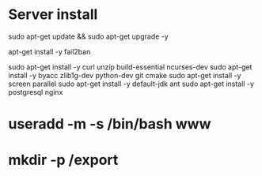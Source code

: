 # Server install

sudo apt-get update && sudo apt-get upgrade -y

apt-get install -y fail2ban

sudo apt-get install -y curl unzip build-essential ncurses-dev
sudo apt-get install -y byacc zlib1g-dev python-dev git cmake
sudo apt-get install -y screen parallel
sudo apt-get install -y default-jdk ant
sudo apt-get install -y postgresql nginx

# useradd -m -s /bin/bash www

# mkdir -p /export


